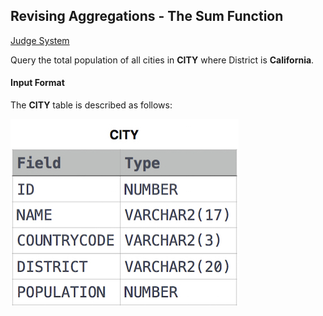## Revising Aggregations - The Sum Function

[Judge System](https://www.hackerrank.com/challenges/revising-aggregations-sum/problem)

Query the total population of all cities in **CITY** where District is **California**.

#### Input Format

The **CITY** table is described as follows: 

![](https://github.com/andy489/Database/blob/master/assets/Revising%20the%20Select%20Query%20I.jpg)
